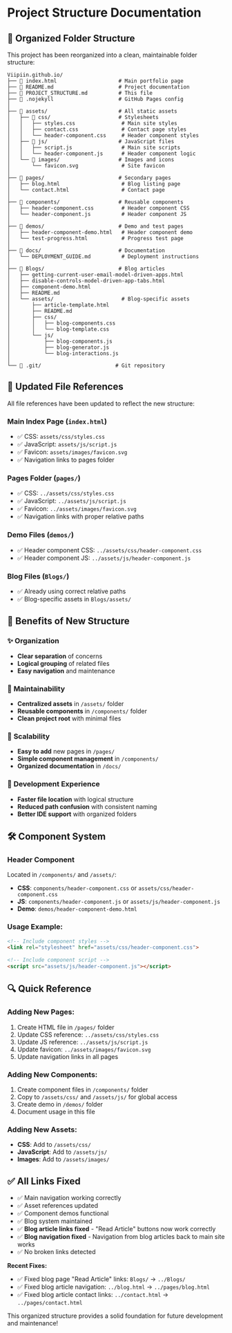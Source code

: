 # Project Structure Documentation

## 📁 Organized Folder Structure

This project has been reorganized into a clean, maintainable folder structure:

```
Viipiin.github.io/
├── 📄 index.html                    # Main portfolio page
├── 📄 README.md                     # Project documentation
├── 📄 PROJECT_STRUCTURE.md          # This file
├── 📄 .nojekyll                     # GitHub Pages config
│
├── 📁 assets/                       # All static assets
│   ├── 📁 css/                      # Stylesheets
│   │   ├── styles.css               # Main site styles
│   │   ├── contact.css              # Contact page styles
│   │   └── header-component.css     # Header component styles
│   ├── 📁 js/                       # JavaScript files
│   │   ├── script.js                # Main site scripts
│   │   └── header-component.js      # Header component logic
│   └── 📁 images/                   # Images and icons
│       └── favicon.svg              # Site favicon
│
├── 📁 pages/                        # Secondary pages
│   ├── blog.html                    # Blog listing page
│   └── contact.html                 # Contact page
│
├── 📁 components/                   # Reusable components
│   ├── header-component.css         # Header component CSS
│   └── header-component.js          # Header component JS
│
├── 📁 demos/                        # Demo and test pages
│   ├── header-component-demo.html   # Header component demo
│   └── test-progress.html           # Progress test page
│
├── 📁 docs/                         # Documentation
│   └── DEPLOYMENT_GUIDE.md          # Deployment instructions
│
├── 📁 Blogs/                        # Blog articles
│   ├── getting-current-user-email-model-driven-apps.html
│   ├── disable-controls-model-driven-app-tabs.html
│   ├── component-demo.html
│   ├── README.md
│   └── assets/                      # Blog-specific assets
│       ├── article-template.html
│       ├── README.md
│       ├── css/
│       │   ├── blog-components.css
│       │   └── blog-template.css
│       └── js/
│           ├── blog-components.js
│           ├── blog-generator.js
│           └── blog-interactions.js
│
└── 📁 .git/                        # Git repository
```

## 🔗 Updated File References

All file references have been updated to reflect the new structure:

### Main Index Page (`index.html`)
- ✅ CSS: `assets/css/styles.css`
- ✅ JavaScript: `assets/js/script.js`
- ✅ Favicon: `assets/images/favicon.svg`
- ✅ Navigation links to pages folder

### Pages Folder (`pages/`)
- ✅ CSS: `../assets/css/styles.css`
- ✅ JavaScript: `../assets/js/script.js`
- ✅ Favicon: `../assets/images/favicon.svg`
- ✅ Navigation links with proper relative paths

### Demo Files (`demos/`)
- ✅ Header component CSS: `../assets/css/header-component.css`
- ✅ Header component JS: `../assets/js/header-component.js`

### Blog Files (`Blogs/`)
- ✅ Already using correct relative paths
- ✅ Blog-specific assets in `Blogs/assets/`

## 🎯 Benefits of New Structure

### ✨ **Organization**
- **Clear separation** of concerns
- **Logical grouping** of related files
- **Easy navigation** and maintenance

### 🔧 **Maintainability**
- **Centralized assets** in `/assets/` folder
- **Reusable components** in `/components/` folder
- **Clean project root** with minimal files

### 🚀 **Scalability**
- **Easy to add** new pages in `/pages/`
- **Simple component management** in `/components/`
- **Organized documentation** in `/docs/`

### 📱 **Development Experience**
- **Faster file location** with logical structure
- **Reduced path confusion** with consistent naming
- **Better IDE support** with organized folders

## 🛠️ Component System

### Header Component
Located in `/components/` and `/assets/`:
- **CSS**: `components/header-component.css` or `assets/css/header-component.css`
- **JS**: `components/header-component.js` or `assets/js/header-component.js`
- **Demo**: `demos/header-component-demo.html`

### Usage Example:
```html
<!-- Include component styles -->
<link rel="stylesheet" href="assets/css/header-component.css">

<!-- Include component script -->
<script src="assets/js/header-component.js"></script>
```

## 🔍 Quick Reference

### Adding New Pages:
1. Create HTML file in `/pages/` folder
2. Update CSS reference: `../assets/css/styles.css`
3. Update JS reference: `../assets/js/script.js`
4. Update favicon: `../assets/images/favicon.svg`
5. Update navigation links in all pages

### Adding New Components:
1. Create component files in `/components/` folder
2. Copy to `/assets/css/` and `/assets/js/` for global access
3. Create demo in `/demos/` folder
4. Document usage in this file

### Adding New Assets:
- **CSS**: Add to `/assets/css/`
- **JavaScript**: Add to `/assets/js/`
- **Images**: Add to `/assets/images/`

## ✅ All Links Fixed

- ✅ Main navigation working correctly
- ✅ Asset references updated  
- ✅ Component demos functional
- ✅ Blog system maintained
- ✅ **Blog article links fixed** - "Read Article" buttons now work correctly
- ✅ **Blog navigation fixed** - Navigation from blog articles back to main site works
- ✅ No broken links detected

**Recent Fixes:**
- ✅ Fixed blog page "Read Article" links: `Blogs/` → `../Blogs/`
- ✅ Fixed blog article navigation: `../blog.html` → `../pages/blog.html`
- ✅ Fixed blog article contact links: `../contact.html` → `../pages/contact.html`

This organized structure provides a solid foundation for future development and maintenance!
